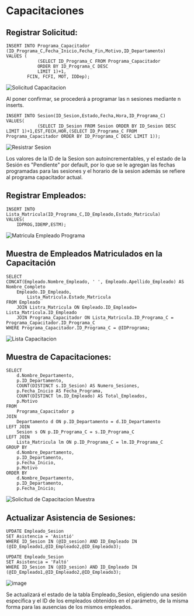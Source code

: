 # Capacitaciones
## Registrar Solicitud:


	INSERT INTO Programa_Capacitador (ID_Programa_C,Fecha_Inicio,Fecha_Fin,Motivo,ID_Departamento)
	VALUES (
				(SELECT ID_Programa_C FROM Programa_Capacitador
				ORDER BY ID_Programa_C DESC
				LIMIT 1)+1,
			FCIN, FCFI, MOT, IDDep);
   
![Solicitud Capacitacion](https://github.com/fiis-bd241/grupo02/assets/164259064/776eedbf-ac45-4a5b-86b0-a098c9b7c6a3)

Al poner confirmar, se procederá a programar las n sesiones mediante n inserts.

	INSERT INTO Sesion(ID_Sesion,Estado,Fecha,Hora,ID_Programa_C)
	VALUES(
 				(SELECT ID_Sesion FROM Sesion ORDER BY ID_Sesion DESC LIMIT 1)+1,EST,FECH,HOR,(SELECT ID_Programa_C FROM Programa_Capacitador ORDER BY ID_Programa_C DESC LIMIT 1));

  ![Resistrar Sesion](https://github.com/fiis-bd241/grupo02/assets/164259064/ecbba794-9d27-4f99-8985-f04f5a01147d)

Los valores de la ID de la Sesion son autoincrementables, y el estado de la Sesión es "Pendiente" por default, por lo que se le agregan las fechas programadas para las sesiones y el horario de la sesion además se refiere al programa capacitador actual.

## Registrar Empleados:
	INSERT INTO Lista_Matricula(ID_Programa_C,ID_Empleado,Estado_Matricula)
 	VALUES(
  		IDPROG,IDEMP,ESTM);

![Matricula Empleado Programa](https://github.com/fiis-bd241/grupo02/assets/164259064/4521524a-5523-4fc5-aeaf-9eae8f561f44)

## Muestra de Empleados Matriculados en la Capacitación 

	SELECT 
 	CONCAT(Empleado.Nombre_Empleado, ' ', Empleado.Apellido_Empleado) AS Nombre_Completo
   		Empleado.ID_Empleado,
     		Lista_Matricula.Estado_Matricula
   	FROM Empleado
    	JOIN Listra_Matricula ON Empleado.ID_Empleado= Lista_Matricula.ID_Empleado
     	JOIN Programa_Capacitador ON Lista_Matricula.ID_Programa_C = Programa_Capacitador.ID_Programa_C
	WHERE Programa_Capacitador.ID_Programa_C = @IDPrograma;

![Lista Capacitacion](https://github.com/fiis-bd241/grupo02/assets/164259064/a5f8d22f-74dd-48d5-8b92-b794c6331ffb)

## Muestra de Capacitaciones:
	SELECT 
	    d.Nombre_Departamento, 
	    p.ID_Departamento, 
	    COUNT(DISTINCT s.ID_Sesion) AS Numero_Sesiones, 
	    p.Fecha_Inicio AS Fecha_Programa, 
	    COUNT(DISTINCT lm.ID_Empleado) AS Total_Empleados, 
	    p.Motivo
	FROM 
	    Programa_Capacitador p
	JOIN 
	    Departamento d ON p.ID_Departamento = d.ID_Departamento
	LEFT JOIN 
	    Sesion s ON p.ID_Programa_C = s.ID_Programa_C
	LEFT JOIN 
	    Lista_Matricula lm ON p.ID_Programa_C = lm.ID_Programa_C
	GROUP BY 
	    d.Nombre_Departamento, 
	    p.ID_Departamento, 
	    p.Fecha_Inicio, 
	    p.Motivo
	ORDER BY 
	    d.Nombre_Departamento, 
	    p.ID_Departamento, 
	    p.Fecha_Inicio;
 
 ![Solicitud de Capacitacion Muestra](https://github.com/fiis-bd241/grupo02/assets/164259064/33e1fea1-c165-4ffa-b711-a836c1ae4adc)

## Actualizar Asistencia de Sesiones:
	UPDATE Empleado_Sesion
	SET Asistencia = 'Asistió'
	WHERE ID_Sesion IN (@ID_sesion) AND ID_Empleado IN (@ID_Empleado1,@ID_Empleado2,@ID_Empleado3);
 
 	UPDATE Empleado_Sesion
	SET Asistencia = 'Faltó'
	WHERE ID_Sesion IN (@ID_sesion) AND ID_Empleado IN (@ID_Empleado1,@ID_Empleado2,@ID_Empleado3);
 
 ![image](https://github.com/fiis-bd241/grupo02/assets/164259064/8cc82c86-e497-4819-948c-97d2e36b73d5)

Se actualizará el estado de la tabla Empleado_Sesion, eligiendo una sesión específica y el ID de los empleados obtenidos en el parámetro, de la misma forma para las ausencias de los mismos empleados.
 

